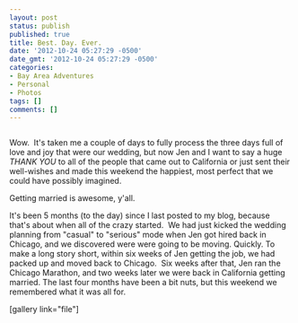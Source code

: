 ```yaml
---
layout: post
status: publish
published: true
title: Best. Day. Ever.
date: '2012-10-24 05:27:29 -0500'
date_gmt: '2012-10-24 05:27:29 -0500'
categories:
- Bay Area Adventures
- Personal
- Photos
tags: []
comments: []
---
```


<a href="{{ site.dropbox_path }}/large/posts/wedding/bunting-color.jpg"><img class="aligncenter size-large wp-image-443" src="{{ site.dropbox_path }}/thumbs/posts/wedding/bunting-color.jpg" alt=""   /></a>


Wow. &nbsp;It's taken me a couple of days to fully process the three days full of love and joy that were our wedding, but now Jen and I want to say a huge <em>THANK YOU</em>&nbsp;to all of the people that came out to California or just sent their well-wishes and made this weekend the happiest, most perfect that we could have possibly imagined.


Getting married is awesome, y'all.


It's been 5 months (to the day) since I last posted to my blog, because that's about when all of the crazy started. &nbsp;We had just kicked the wedding planning from "casual" to "serious" mode when Jen got hired back in Chicago, and we discovered were were going to be moving. Quickly. To make a long story short, within six weeks of Jen getting the job, we had packed up and moved back to Chicago. &nbsp;Six weeks after that, Jen ran the Chicago Marathon, and two weeks later we were back in California getting married. The last four months have been a bit nuts, but this weekend we remembered what it was all for.


[gallery link="file"]


&nbsp;

